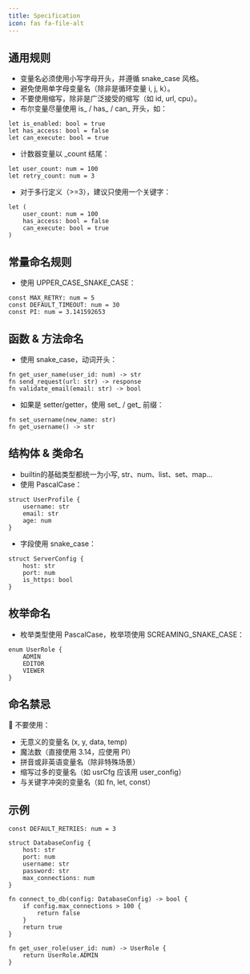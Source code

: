 ```yaml
---
title: Specification
icon: fas fa-file-alt
---
```


## 通用规则

* 变量名必须使用小写字母开头，并遵循 snake_case 风格。
* 避免使用单字母变量名（除非是循环变量 i, j, k）。
* 不要使用缩写，除非是广泛接受的缩写（如 id, url, cpu）。
* 布尔变量尽量使用 is_ / has_ / can_ 开头，如：
```hulo
let is_enabled: bool = true
let has_access: bool = false
let can_execute: bool = true
```
* 计数器变量以 _count 结尾：
```hulo
let user_count: num = 100
let retry_count: num = 3
```
* 对于多行定义（>=3），建议只使用一个关键字：
```hulo
let (
    user_count: num = 100
    has_access: bool = false
    can_execute: bool = true
)
```

## 常量命名规则
* 使用 UPPER_CASE_SNAKE_CASE：
```hulo
const MAX_RETRY: num = 5
const DEFAULT_TIMEOUT: num = 30
const PI: num = 3.141592653
```

## 函数 & 方法命名
* 使用 snake_case，动词开头：
```hulo
fn get_user_name(user_id: num) -> str
fn send_request(url: str) -> response
fn validate_email(email: str) -> bool
```
* 如果是 setter/getter，使用 set_ / get_ 前缀：
```hulo
fn set_username(new_name: str)
fn get_username() -> str
```

## 结构体 & 类命名
* builtin的基础类型都统一为小写, str、num、list、set、map...
* 使用 PascalCase：
```hulo
struct UserProfile {
    username: str
    email: str
    age: num
}
```
* 字段使用 snake_case：
```
struct ServerConfig {
    host: str
    port: num
    is_https: bool
}
```

## 枚举命名
* 枚举类型使用 PascalCase，枚举项使用 SCREAMING_SNAKE_CASE：
```
enum UserRole {
    ADMIN
    EDITOR
    VIEWER
}
```

## 命名禁忌
🚫 不要使用：

* 无意义的变量名 (x, y, data, temp)
* 魔法数（直接使用 3.14，应使用 PI）
* 拼音或非英语变量名（除非特殊场景）
* 缩写过多的变量名（如 usrCfg 应该用 user_config）
* 与关键字冲突的变量名（如 fn, let, const）

## 示例
```hulo
const DEFAULT_RETRIES: num = 3

struct DatabaseConfig {
    host: str
    port: num
    username: str
    password: str
    max_connections: num
}

fn connect_to_db(config: DatabaseConfig) -> bool {
    if config.max_connections > 100 {
        return false
    }
    return true
}

fn get_user_role(user_id: num) -> UserRole {
    return UserRole.ADMIN
}
```